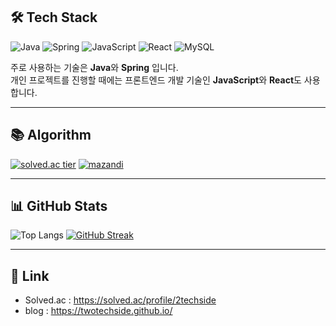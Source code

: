 ## 🛠️ Tech Stack
![Java](https://img.shields.io/badge/Java-007396?style=for-the-badge&logo=openjdk&logoColor=white)
![Spring](https://img.shields.io/badge/Spring-6DB33F?style=for-the-badge&logo=spring&logoColor=white)
![JavaScript](https://img.shields.io/badge/JavaScript-F7DF1E?style=for-the-badge&logo=javascript&logoColor=black)
![React](https://img.shields.io/badge/React-61DAFB?style=for-the-badge&logo=react&logoColor=black)
![MySQL](https://img.shields.io/badge/MySQL-4479A1?style=for-the-badge&logo=mysql&logoColor=white)

주로 사용하는 기술은 **Java**와 **Spring** 입니다.   
개인 프로젝트를 진행할 때에는 프론트엔드 개발 기술인 **JavaScript**와 **React**도 사용합니다.   

- - -
## 📚 Algorithm

[![solved.ac tier](http://mazassumnida.wtf/api/v2/generate_badge?boj=2techside)](https://solved.ac/profile/2techside)
[![mazandi](http://mazandi.herokuapp.com/api?handle=2techside&theme=warm)](https://solved.ac/profile/2techside)

- - - 
## 📊 GitHub Stats

![Top Langs](https://github-readme-stats.vercel.app/api/top-langs/?username=twotechside&layout=compact)
[![GitHub Streak](https://github-readme-streak-stats.herokuapp.com/?user=twotechside&theme=default)](https://git.io/streak-stats)

- - -
## 🔗 Link
- Solved.ac : https://solved.ac/profile/2techside
- blog : https://twotechside.github.io/
